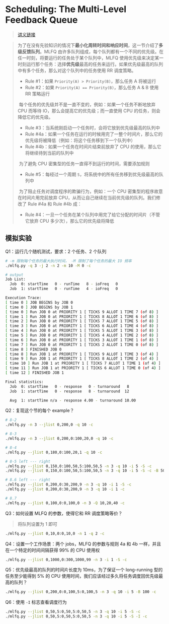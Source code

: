 # Scheduling: The Multi-Level Feedback Queue

> [讲义链接](https://pages.cs.wisc.edu/~remzi/OSTEP/cpu-sched-mlfq.pdf)

> ​		为了在没有先验知识的情况下**最小化周转时间和响应时间**，这一节介绍了**多级反馈队列**。MLFQ 由许多队列组成，每个队列都有一个不同的优先级。在任一时刻，将要运行的任务处于某个队列中，MLFQ 使用优先级来决定某一时刻运行那个任务：选择**优先级**最高的任务来运行。如果优先级最高的队列中有多个任务，那么对这个队列中的任务使用 RR 调度策略。
>
> - Rule #1：如果 `Priority(A) > Priority(B)`，那么任务 A 将被运行
> - Rule #2：如果 `Priority(A) == Priority(B)`，那么任务 A & B 使用 RR 策略运行
>
> ​        每个任务的优先级并不是一直不变的，例如：如果一个任务不断地放弃 CPU 而等待 IO，那么会提高它的优先级；而一直使用 CPU 的任务，则会降低它的优先级。
>
> - Rule #3：当系统刚启动一个任务时，会将它放到优先级最高的队列中
> - Rule #4a：如果一个任务在运行的时候用完了一整个时间片，那么它的优先级将被降低（例如：将这个任务移到下一个队列中）
> - Rule #4b：如果一个任务在时间片结束前放弃了 CPU 的使用，那么它将继续待到当前的队列中
>
> ​        为了避免 CPU 密集型的任务一直得不到运行的时间，需要添加规则
>
> - Rule #5：每经过一个周期 `S`，将系统中的所有任务移到优先级最高的队列中
>
> ​        为了阻止任务对调度程序的欺骗行为，例如：一个 CPU 密集型的程序故意在时间片用完前放弃 CPU，从而让自己继续在当前优先级的队列。我们修改了 Rule #4a 和 Rule #4b 成：
>
> - Rule #4：一旦一个任务在某个队列中用完了给它分配的时间片（不管它放弃 CPU 多少次），那么它的优先级将降低

## 模拟实验

Q1：运行几个随机测试，要求：2 个任务、2 个队列

```bash
# -m 限制每个任务的最大执行时间， -M 限制了每个任务的最大 IO 频率
./mlfq.py -q 3 -j 2 -n 2 -m 10 -M 0 -c

# output
Job List:
  Job  0: startTime   0 - runTime   8 - ioFreq   0
  Job  1: startTime   0 - runTime   4 - ioFreq   0

Execution Trace:
[ time 0 ] JOB BEGINS by JOB 0
[ time 0 ] JOB BEGINS by JOB 1
[ time 0 ] Run JOB 0 at PRIORITY 1 [ TICKS 9 ALLOT 1 TIME 7 (of 8) ]
[ time 1 ] Run JOB 0 at PRIORITY 1 [ TICKS 8 ALLOT 1 TIME 6 (of 8) ]
[ time 2 ] Run JOB 0 at PRIORITY 1 [ TICKS 7 ALLOT 1 TIME 5 (of 8) ]
[ time 3 ] Run JOB 0 at PRIORITY 1 [ TICKS 6 ALLOT 1 TIME 4 (of 8) ]
[ time 4 ] Run JOB 0 at PRIORITY 1 [ TICKS 5 ALLOT 1 TIME 3 (of 8) ]
[ time 5 ] Run JOB 0 at PRIORITY 1 [ TICKS 4 ALLOT 1 TIME 2 (of 8) ]
[ time 6 ] Run JOB 0 at PRIORITY 1 [ TICKS 3 ALLOT 1 TIME 1 (of 8) ]
[ time 7 ] Run JOB 0 at PRIORITY 1 [ TICKS 2 ALLOT 1 TIME 0 (of 8) ]
[ time 8 ] FINISHED JOB 0
[ time 8 ] Run JOB 1 at PRIORITY 1 [ TICKS 9 ALLOT 1 TIME 3 (of 4) ]
[ time 9 ] Run JOB 1 at PRIORITY 1 [ TICKS 8 ALLOT 1 TIME 2 (of 4) ]
[ time 10 ] Run JOB 1 at PRIORITY 1 [ TICKS 7 ALLOT 1 TIME 1 (of 4) ]
[ time 11 ] Run JOB 1 at PRIORITY 1 [ TICKS 6 ALLOT 1 TIME 0 (of 4) ]
[ time 12 ] FINISHED JOB 1

Final statistics:
  Job  0: startTime   0 - response   0 - turnaround   8
  Job  1: startTime   0 - response   8 - turnaround  12

  Avg  1: startTime n/a - response 4.00 - turnaround 10.00
```



Q2：复现这个节的每个 example？

```bash
# 8-2
./mlfq.py -n 3 --jlist 0,200,0 -q 10 -c

# 8-3
./mlfq.py -n 3 --jlist 0,200,0:100,20,0 -q 10 -c

# 8-4
./mlfq.py --jlist 0,180,0:100,20,1 -q 10 -c

# 8-5 left --- right
./mlfq.py --jlist 0,150,0:100,50,5:100,50,5 -n 3 -q 10 -i 5 -S -c
./mlfq.py --jlist 0,150,0:100,50,5:100,50,5 -n 3 -q 10 -i 5 -S -c -B 50

# 8.6 left --- right
./mlfq.py --jlist 0,200,0:30,200,9 -n 3 -q 10 -i 1 -S -c
./mlfq.py --jlist 0,200,0:30,200,9 -n 3 -q 10 -i 1 -c

# 8.7
./mlfq.py --jlist 0,100,0:0,100,0 -n 3 -Q 10,20,40 -c
```



Q3：如何设置 MLFQ 的参数，使得它和 RR 调度策略等价？

> 将队列设置为 1 即可

```bash
./mlfq.py --jlist 0,10,0:0,10,0 -n 1 -q 2 -c
```



Q4：设置一个工作场景：两个 jobs，MLFQ 的参数与规则 4a 和 4b 一样，并且在一个特定的时间间隔获得 99% 的 CPU 使用权

```bash
./mlfq.py --jlist 0,1000,0:300,1000,99 -n 3 -i 1 -S -c
```



Q5：优先级最高的队列的时间片长度为 10ms，为了保证一个 long-running 型的任务至少能得到 5% 的 CPU 使用时间，我们应该经过多久将任务调度回优先级最高的队列？

```bash
./mlfq.py --jlist 0,200,0:0,100,5:0,100,5 -n 3 -q 10 -i 5 -B 100 -c
```



Q6：使用 `-I` 标志查看调度行为

```bash
./mlfq.py --jlist 0,50,5:0,50,5:0,50,5 -n 3 -q 10 -i 5 -S -c
./mlfq.py --jlist 0,50,5:0,50,5:0,50,5 -n 3 -q 10 -i 5 -S -I -c
```

